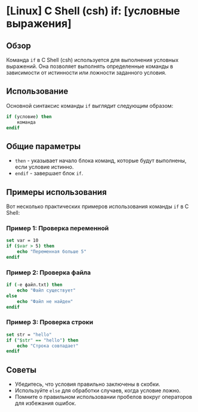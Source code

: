 # [Linux] C Shell (csh) if: [условные выражения]

## Обзор
Команда `if` в C Shell (csh) используется для выполнения условных выражений. Она позволяет выполнять определенные команды в зависимости от истинности или ложности заданного условия.

## Использование
Основной синтаксис команды `if` выглядит следующим образом:

```csh
if (условие) then
    команда
endif
```

## Общие параметры
- `then` - указывает начало блока команд, которые будут выполнены, если условие истинно.
- `endif` - завершает блок `if`.

## Примеры использования
Вот несколько практических примеров использования команды `if` в C Shell:

### Пример 1: Проверка переменной
```csh
set var = 10
if ($var > 5) then
    echo "Переменная больше 5"
endif
```

### Пример 2: Проверка файла
```csh
if (-e файл.txt) then
    echo "Файл существует"
else
    echo "Файл не найден"
endif
```

### Пример 3: Проверка строки
```csh
set str = "hello"
if ("$str" == "hello") then
    echo "Строка совпадает"
endif
```

## Советы
- Убедитесь, что условия правильно заключены в скобки.
- Используйте `else` для обработки случаев, когда условие ложно.
- Помните о правильном использовании пробелов вокруг операторов для избежания ошибок.